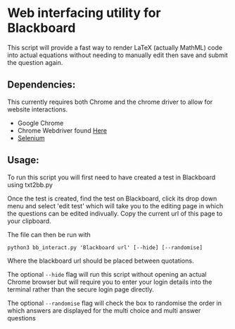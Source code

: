 # Web interfacing utility for Blackboard

This script will provide a fast way to render LaTeX (actually MathML) code into
actual equations without needing to manually edit then save and submit the
question again.
## Dependencies:

This currently requires both Chrome and the chrome driver to allow for website
interactions.

* Google Chrome
* Chrome Webdriver found [Here](https://chromedriver.storage.googleapis.com/index.html?path=81.0.4044.69/)
* [Selenium](https://selenium-python.readthedocs.io/)


## Usage:

To run this script you will first need to have created a test in Blackboard using txt2bb.py

Once the test is created, find the test on Blackboard, click its drop down menu and select 'edit test' which
will take you to the editing page in which the questions can be edited
indivually. Copy the current url of this page to your clipboard.

The file can then be run with 

```
python3 bb_interact.py 'Blackboard url' [--hide] [--randomise]
```

Where the blackboard url should be placed between quotations.

The optional `--hide` flag will run this script without opening an actual
Chrome browser but will require you to enter your login details into the
terminal rather than the secure login page directly.

The optional `--randomise` flag will check the box to randomise the order in
which answers are displayed for the multi choice and multi answer questions
